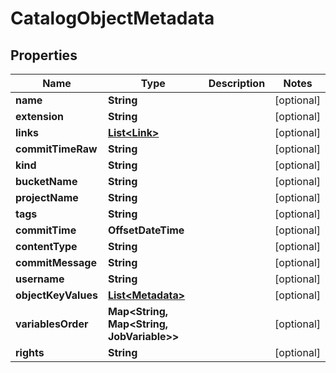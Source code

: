 

# CatalogObjectMetadata


## Properties

| Name | Type | Description | Notes |
|------------ | ------------- | ------------- | -------------|
|**name** | **String** |  |  [optional] |
|**extension** | **String** |  |  [optional] |
|**links** | [**List&lt;Link&gt;**](Link.md) |  |  [optional] |
|**commitTimeRaw** | **String** |  |  [optional] |
|**kind** | **String** |  |  [optional] |
|**bucketName** | **String** |  |  [optional] |
|**projectName** | **String** |  |  [optional] |
|**tags** | **String** |  |  [optional] |
|**commitTime** | **OffsetDateTime** |  |  [optional] |
|**contentType** | **String** |  |  [optional] |
|**commitMessage** | **String** |  |  [optional] |
|**username** | **String** |  |  [optional] |
|**objectKeyValues** | [**List&lt;Metadata&gt;**](Metadata.md) |  |  [optional] |
|**variablesOrder** | **Map&lt;String, Map&lt;String, JobVariable&gt;&gt;** |  |  [optional] |
|**rights** | **String** |  |  [optional] |



